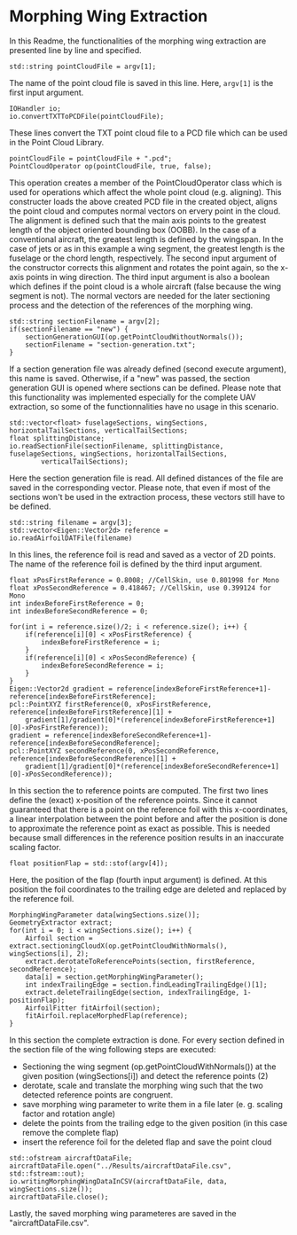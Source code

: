 # Morphing Wing Extraction

In this Readme, the functionalities of the morphing wing extraction are presented line by line and specified.

```
std::string pointCloudFile = argv[1];
```

The name of the point cloud file is saved in this line. Here, `argv[1]` is the first input argument.

```
IOHandler io;
io.convertTXTToPCDFile(pointCloudFile);
```
These lines convert the TXT point cloud file to a PCD file which can be used in the Point Cloud Library.

```
pointCloudFile = pointCloudFile + ".pcd";
PointCloudOperator op(pointCloudFile, true, false);
```
This operation creates a member of the PointCloudOperator class which is used for operations which affect the whole point cloud (e.g. aligning). This constructer loads the above created PCD file in the created object, aligns the point cloud and computes normal vectors on ervery point in the cloud. The alignment is defined such that the main axis points to the greatest length of the object oriented bounding box (OOBB). In the case of a conventional aircraft, the greatest length is defined by the wingspan. In the case of jets or as in this example a wing segment, the greatest length is the fuselage or the chord length, respectively. The second input argument of the constructor corrects this alignment and rotates the point again, so the x-axis points in wing direction. The third input argument is also a boolean which defines if the point cloud is a whole aircraft (false because the wing segment is not). The normal vectors are needed for the later sectioning process and the detection of the references of the morphing wing.

```
std::string sectionFilename = argv[2];
if(sectionFilename == "new") {
    sectionGenerationGUI(op.getPointCloudWithoutNormals());
    sectionFilename = "section-generation.txt";
}
```
If a section generation file was already defined (second execute argument), this name is saved. Otherwise, if a "new" was passed, the section generation GUI is opened where sections can be defined. Please note that this functionality was implemented especially for the complete UAV extraction, so some of the functionnalities have no usage in this scenario.

```
std::vector<float> fuselageSections, wingSections, horizontalTailSections, verticalTailSections;
float splittingDistance;
io.readSectionFile(sectionFilename, splittingDistance, fuselageSections, wingSections, horizontalTailSections,
        verticalTailSections);
```
Here the section generation file is read. All defined distances of the file are saved in the corresponding vector. Please note, that even if most of the sections won't be used in the extraction process, these vectors still have to be defined.
```
std::string filename = argv[3];
std::vector<Eigen::Vector2d> reference = io.readAirfoilDATFile(filename)
```
In this lines, the reference foil is read and saved as a vector of 2D points. The name of the reference foil is defined by the third input argument.
```
float xPosFirstReference = 0.8008; //CellSkin, use 0.801998 for Mono
float xPosSecondReference = 0.418467; //CellSkin, use 0.399124 for Mono
int indexBeforeFirstReference = 0;
int indexBeforeSecondReference = 0;

for(int i = reference.size()/2; i < reference.size(); i++) {
    if(reference[i][0] < xPosFirstReference) {
        indexBeforeFirstReference = i;
    }
    if(reference[i][0] < xPosSecondReference) {
        indexBeforeSecondReference = i;
    }
}
Eigen::Vector2d gradient = reference[indexBeforeFirstReference+1]-reference[indexBeforeFirstReference];
pcl::PointXYZ firstReference(0, xPosFirstReference, reference[indexBeforeFirstReference][1] +
    gradient[1]/gradient[0]*(reference[indexBeforeFirstReference+1][0]-xPosFirstReference));
gradient = reference[indexBeforeSecondReference+1]-reference[indexBeforeSecondReference];
pcl::PointXYZ secondReference(0, xPosSecondReference, reference[indexBeforeSecondReference][1] +
    gradient[1]/gradient[0]*(reference[indexBeforeSecondReference+1][0]-xPosSecondReference));
```

In this section the to reference points are computed. The first two lines define the (exact) x-position of the reference points. Since it cannot guaranteed that there is a point on the reference foil with this x-coordinates, a linear interpolation between the point before and after the position is done to approximate the reference point as exact as possible. This is needed because small differences in the reference position results in an inaccurate scaling factor.

```
float positionFlap = std::stof(argv[4]);
```
Here, the position of the flap (fourth input argument) is defined. At this position the foil coordinates to the trailing edge are deleted and replaced by the reference foil.

```
MorphingWingParameter data[wingSections.size()];
GeometryExtractor extract;
for(int i = 0; i < wingSections.size(); i++) {
    Airfoil section = extract.sectioningCloudX(op.getPointCloudWithNormals(), wingSections[i], 2);
    extract.derotateToReferencePoints(section, firstReference, secondReference);
    data[i] = section.getMorphingWingParameter();
    int indexTrailingEdge = section.findLeadingTrailingEdge()[1];
    extract.deleteTrailingEdge(section, indexTrailingEdge, 1-positionFlap);
    AirfoilFitter fitAirfoil(section);
    fitAirfoil.replaceMorphedFlap(reference);
}
```
In this section the complete extraction is done. For every section defined in the section file of the wing following steps are executed:
- Sectioning the wing segment (op.getPointCloudWithNormals()) at the given position (wingSections[i]) and detect the reference points (2)
- derotate, scale and translate the morphing wing such that the two detected reference points are congruent.
- save morphing wing parameter to write them in a file later (e. g. scaling factor and rotation angle)
- delete the points from the trailing edge to the given position (in this case remove the complete flap)
- insert the reference foil for the deleted flap and save the point cloud

```
std::ofstream aircraftDataFile;
aircraftDataFile.open("../Results/aircraftDataFile.csv", std::fstream::out);
io.writingMorphingWingDataInCSV(aircraftDataFile, data, wingSections.size());
aircraftDataFile.close();
```
Lastly, the saved morphing wing parameteres are saved in the "aircraftDataFile.csv".
